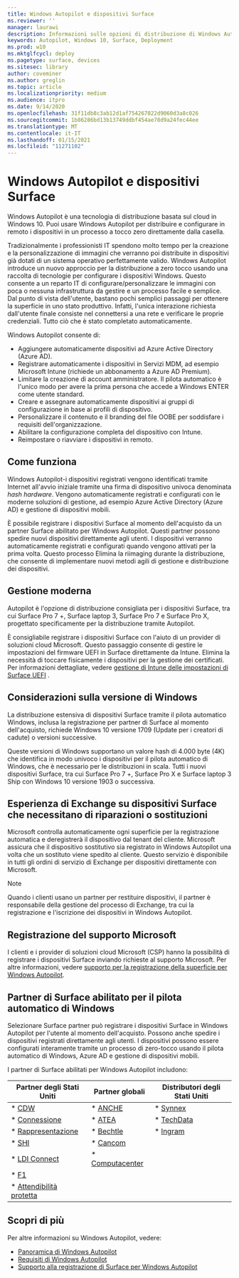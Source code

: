 ```yaml
---
title: Windows Autopilot e dispositivi Surface
ms.reviewer: ''
manager: laurawi
description: Informazioni sulle opzioni di distribuzione di Windows Autopilot per i dispositivi Surface.
keywords: Autopilot, Windows 10, Surface, Deployment
ms.prod: w10
ms.mktglfcycl: deploy
ms.pagetype: surface, devices
ms.sitesec: library
author: coveminer
ms.author: greglin
ms.topic: article
ms.localizationpriority: medium
ms.audience: itpro
ms.date: 9/14/2020
ms.openlocfilehash: 31f11db8c3ab12d1af754267022d9060d3a8c026
ms.sourcegitcommit: 1b86286bd13b13749ddbf454ae78d9a24fec44ee
ms.translationtype: MT
ms.contentlocale: it-IT
ms.lasthandoff: 01/15/2021
ms.locfileid: "11271102"
---
```

# Windows Autopilot e dispositivi Surface

Windows Autopilot è una tecnologia di distribuzione basata sul cloud in Windows 10. Puoi usare Windows Autopilot per distribuire e configurare in remoto i dispositivi in un processo a tocco zero direttamente dalla casella.

Tradizionalmente i professionisti IT spendono molto tempo per la creazione e la personalizzazione di immagini che verranno poi distribuite in dispositivi già dotati di un sistema operativo perfettamente valido. Windows Autopilot introduce un nuovo approccio per la distribuzione a zero tocco usando una raccolta di tecnologie per configurare i dispositivi Windows. Questo consente a un reparto IT di configurare/personalizzare le immagini con poca o nessuna infrastruttura da gestire e un processo facile e semplice. Dal punto di vista dell'utente, bastano pochi semplici passaggi per ottenere la superficie in uno stato produttivo. Infatti, l'unica interazione richiesta dall'utente finale consiste nel connettersi a una rete e verificare le proprie credenziali. Tutto ciò che è stato completato automaticamente.

Windows Autopilot consente di:

- Aggiungere automaticamente dispositivi ad Azure Active Directory (Azure AD).
- Registrare automaticamente i dispositivi in Servizi MDM, ad esempio Microsoft Intune (richiede un abbonamento a Azure AD Premium).
- Limitare la creazione di account amministratore. Il pilota automatico è l'unico modo per avere la prima persona che accede a Windows ENTER come utente standard.
- Creare e assegnare automaticamente dispositivi ai gruppi di configurazione in base ai profili di dispositivo.
- Personalizzare il contenuto e il branding del file OOBE per soddisfare i requisiti dell'organizzazione.
- Abilitare la configurazione completa del dispositivo con Intune.
- Reimpostare o riavviare i dispositivi in remoto.

## Come funziona

Windows Autopilot-i dispositivi registrati vengono identificati tramite Internet all'avvio iniziale tramite una firma di dispositivo univoca denominata *hash hardware*. Vengono automaticamente registrati e configurati con le moderne soluzioni di gestione, ad esempio Azure Active Directory (Azure AD) e gestione di dispositivi mobili.

È possibile registrare i dispositivi Surface al momento dell'acquisto da un partner Surface abilitato per Windows Autopilot. Questi partner possono spedire nuovi dispositivi direttamente agli utenti. I dispositivi verranno automaticamente registrati e configurati quando vengono attivati per la prima volta. Questo processo Elimina la riimaging durante la distribuzione, che consente di implementare nuovi metodi agili di gestione e distribuzione dei dispositivi.

## Gestione moderna

Autopilot è l'opzione di distribuzione consigliata per i dispositivi Surface, tra cui Surface Pro 7 +, Surface laptop 3, Surface Pro 7 e Surface Pro X, progettato specificamente per la distribuzione tramite Autopilot.

 È consigliabile registrare i dispositivi Surface con l'aiuto di un provider di soluzioni cloud Microsoft. Questo passaggio consente di gestire le impostazioni del firmware UEFI in Surface direttamente da Intune. Elimina la necessità di toccare fisicamente i dispositivi per la gestione dei certificati. Per informazioni dettagliate, vedere [gestione di Intune delle impostazioni di Surface UEFI](surface-manage-dfci-guide.md) .

## Considerazioni sulla versione di Windows

La distribuzione estensiva di dispositivi Surface tramite il pilota automatico Windows, inclusa la registrazione per partner di Surface al momento dell'acquisto, richiede Windows 10 versione 1709 (Update per i creatori di cadute) o versioni successive.

Queste versioni di Windows supportano un valore hash di 4.000 byte (4K) che identifica in modo univoco i dispositivi per il pilota automatico di Windows, che è necessario per le distribuzioni in scala. Tutti i nuovi dispositivi Surface, tra cui Surface Pro 7 +, Surface Pro X e Surface laptop 3 Ship con Windows 10 versione 1903 o successiva.

## Esperienza di Exchange su dispositivi Surface che necessitano di riparazioni o sostituzioni

Microsoft controlla automaticamente ogni superficie per la registrazione automatica e deregistrerà il dispositivo dal tenant del cliente.  Microsoft assicura che il dispositivo sostitutivo sia registrato in Windows Autopilot una volta che un sostituto viene spedito al cliente. Questo servizio è disponibile in tutti gli ordini di servizio di Exchange per dispositivi direttamente con Microsoft.

> [!NOTE]
> Quando i clienti usano un partner per restituire dispositivi, il partner è responsabile della gestione del processo di Exchange, tra cui la registrazione e l'iscrizione dei dispositivi in Windows Autopilot.

## Registrazione del supporto Microsoft

I clienti e i provider di soluzioni cloud Microsoft (CSP) hanno la possibilità di registrare i dispositivi Surface inviando richieste al supporto Microsoft. Per altre informazioni, vedere [supporto per la registrazione della superficie per Windows Autopilot](surface-autopilot-registration-support.md).

## Partner di Surface abilitato per il pilota automatico di Windows

Selezionare Surface partner può registrare i dispositivi Surface in Windows Autopilot per l'utente al momento dell'acquisto. Possono anche spedire i dispositivi registrati direttamente agli utenti. I dispositivi possono essere configurati interamente tramite un processo di zero-tocco usando il pilota automatico di Windows, Azure AD e gestione di dispositivi mobili.

I partner di Surface abilitati per Windows Autopilot includono:

| Partner degli Stati Uniti | Partner globali | Distributori degli Stati Uniti |
|--------------|---------------|-------------------|
| * [CDW](https://www.cdw.com/) | * [ANCHE](https://www.also.com/ec/cms5/de_1010/1010_anbieter/microsoft/windows-autopilot/index.jsp) | * [Synnex](https://www.synnexcorp.com/us/microsoft/surface-autopilot/)  |
| * [Connessione](https://www.connection.com/brand/microsoft/microsoft-surface)   | * [ATEA](https://www.atea.com/) | * [TechData](https://www.techdata.com/)  |
| * [Rappresentazione](https://www.insight.com/en_US/buy/partner/microsoft/surface/windows-autopilot.html)  | * [Bechtle](https://www.bechtle.com/marken/microsoft/microsoft-windows-autopilot) | * [Ingram](https://go.microsoft.com/fwlink/p/?LinkID=2128954)   |
| * [SHI](https://www.shi.com/Surface) | * [Cancom](https://www.cancom.de/) |    |
| * [LDI Connect](https://www.myldi.com/managed-it/)  | * [Computacenter](https://www.computacenter.com/uk) |    |
| * [F1](https://www.functiononeit.com/#empower)  |   |  |
| * [Attendibilità protetta](https://go.microsoft.com/fwlink/p/?LinkID=2129005) | | | 

## Scopri di più

Per altre informazioni su Windows Autopilot, vedere:
- [Panoramica di Windows Autopilot](https://docs.microsoft.com/windows/deployment/windows-autopilot/windows-10-autopilot)
- [Requisiti di Windows Autopilot](https://docs.microsoft.com/windows/deployment/windows-autopilot/windows-autopilot-requirements)
- [Supporto alla registrazione di Surface per Windows Autopilot](surface-autopilot-registration-support.md)